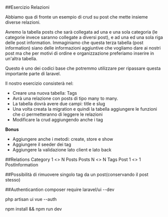 ##Esercizio Relazioni

Abbiamo qua di fronte un esempio di crud su post che mette insieme diverse relazioni.

Avremo la tabella posts che sarà collegata ad una e una sola categoria (le categorie invece saranno collegate a diversi post), e ad una ed una sola riga delle post information. Immaginiamo che questa terza tabella (post information) siano delle informazioni aggiuntive che vogliamo dare ai nostri post ma che per motivi di ordine e organizzazione preferiamo inserire in un'altra tabella.

Questo è uno dei codici base che potremmo utilizzare per ripassare questa importante parte di laravel.

Il nostro esercizio consisterà nel:

-   Creare una nuova tabella: Tags
-   Avrà una relazione con posts di tipo many to many.
-   La tabella dovrà avere due campi: title e slug
-   Una volta creata la migration e quindi la tabella aggiungere le funzioni che ci permetteranno di leggere le relazioni
-   Modificare la crud aggiungendo anche i tag

**Bonus**

-   Aggiungere anche i metodi: create, store e show
-   Aggiungere il seeder dei tag
-   Aggiungere la validazione lato client e lato back

##Relations
Category 1 <> N Posts
Posts N <> N Tags
Post 1 <> 1 PostInformation

##Possibilità di rimuovere singolo tag da un post(conservando il post stesso)


##Authenticantion
composer require laravel/ui --dev

php artisan ui vue --auth

npm install && npm run dev